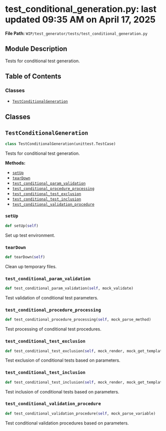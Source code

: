 # test_conditional_generation.py: last updated 09:35 AM on April 17, 2025

**File Path:** `WIP/test_generator/tests/test_conditional_generation.py`

## Module Description

Tests for conditional test generation.

## Table of Contents

### Classes

- [`TestConditionalGeneration`](#testconditionalgeneration)

## Classes

## `TestConditionalGeneration`

```python
class TestConditionalGeneration(unittest.TestCase)
```

Tests for conditional test generation.

**Methods:**

- [`setUp`](#setup)
- [`tearDown`](#teardown)
- [`test_conditional_param_validation`](#test_conditional_param_validation)
- [`test_conditional_procedure_processing`](#test_conditional_procedure_processing)
- [`test_conditional_test_exclusion`](#test_conditional_test_exclusion)
- [`test_conditional_test_inclusion`](#test_conditional_test_inclusion)
- [`test_conditional_validation_procedure`](#test_conditional_validation_procedure)

### `setUp`

```python
def setUp(self)
```

Set up test environment.

### `tearDown`

```python
def tearDown(self)
```

Clean up temporary files.

### `test_conditional_param_validation`

```python
def test_conditional_param_validation(self, mock_validate)
```

Test validation of conditional test parameters.

### `test_conditional_procedure_processing`

```python
def test_conditional_procedure_processing(self, mock_parse_method)
```

Test processing of conditional test procedures.

### `test_conditional_test_exclusion`

```python
def test_conditional_test_exclusion(self, mock_render, mock_get_template)
```

Test exclusion of conditional tests based on parameters.

### `test_conditional_test_inclusion`

```python
def test_conditional_test_inclusion(self, mock_render, mock_get_template)
```

Test inclusion of conditional tests based on parameters.

### `test_conditional_validation_procedure`

```python
def test_conditional_validation_procedure(self, mock_parse_variable)
```

Test conditional validation procedures based on parameters.
